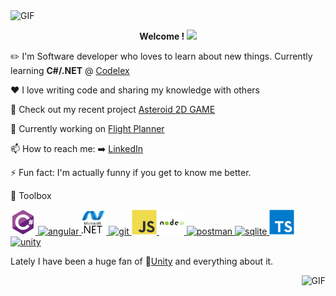 <img align="top" alt="GIF" src="https://github.com/sharns/sharns/blob/main/assets/banner.gif" />


<p align="center">
 <b> Welcome ! </b> <img src="https://raw.githubusercontent.com/MartinHeinz/MartinHeinz/master/wave.gif" width="30px">
  
  ✏️ I'm Software developer who loves to learn about new things. Currently learning <b>C#/.NET</b> @ [Codelex](https://www.codelex.io/)

  ❤️ I love writing code and sharing my knowledge with others

  🚀 Check out my recent project [Asteroid 2D GAME](https://github.com/sharns/asteroids-game-2d)
 
  🚧  Currently working on [Flight Planner](https://github.com/sharns/FlightPlanner)

  📫 How to reach me: ➡️ [LinkedIn](https://www.linkedin.com/in/oskars-sarns/)

  ⚡ Fun fact: I'm actually funny if you get to know me better.
</p>
     🧰 Toolbox

<p align="left"> <a href="https://www.w3schools.com/cs/" target="_blank" rel="noreferrer"> <img src="https://raw.githubusercontent.com/devicons/devicon/master/icons/csharp/csharp-original.svg" alt="csharp" width="40" height="40"/> </a> <a href="https://angular.io" target="_blank" rel="noreferrer"> <img src="https://angular.io/assets/images/logos/angular/angular.svg" alt="angular" width="40" height="40"/> </a> <a href="https://dotnet.microsoft.com/" target="_blank" rel="noreferrer"> <img src="https://raw.githubusercontent.com/devicons/devicon/master/icons/dot-net/dot-net-original-wordmark.svg" alt="dotnet" width="40" height="40"/> </a> <a href="https://git-scm.com/" target="_blank" rel="noreferrer"> <img src="https://www.vectorlogo.zone/logos/git-scm/git-scm-icon.svg" alt="git" width="40" height="40"/> </a> <a href="https://developer.mozilla.org/en-US/docs/Web/JavaScript" target="_blank" rel="noreferrer"> <img src="https://raw.githubusercontent.com/devicons/devicon/master/icons/javascript/javascript-original.svg" alt="javascript" width="40" height="40"/> </a> <a href="https://nodejs.org" target="_blank" rel="noreferrer"> <img src="https://raw.githubusercontent.com/devicons/devicon/master/icons/nodejs/nodejs-original-wordmark.svg" alt="nodejs" width="40" height="40"/> </a> <a href="https://postman.com" target="_blank" rel="noreferrer"> <img src="https://www.vectorlogo.zone/logos/getpostman/getpostman-icon.svg" alt="postman" width="40" height="40"/> </a> <a href="https://www.sqlite.org/" target="_blank" rel="noreferrer"> <img src="https://www.vectorlogo.zone/logos/sqlite/sqlite-icon.svg" alt="sqlite" width="40" height="40"/> </a> <a href="https://www.typescriptlang.org/" target="_blank" rel="noreferrer"> <img src="https://raw.githubusercontent.com/devicons/devicon/master/icons/typescript/typescript-original.svg" alt="typescript" width="40" height="40"/> </a> <a href="https://unity.com/" target="_blank" rel="noreferrer"> <img src="https://www.vectorlogo.zone/logos/unity3d/unity3d-icon.svg" alt="unity" width="40" height="40"/> </a> </p>



 Lately I have been a huge fan of 🎲[Unity](https://unity.com/) and everything about it.

<img align="right" alt="GIF" src="https://github.com/sharns/sharns/blob/main/assets/fox.gif" />

